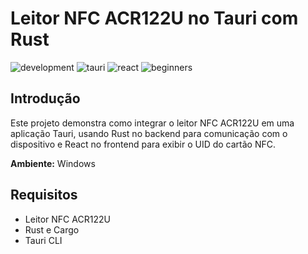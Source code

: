 # Leitor NFC ACR122U no Tauri com Rust

![development](https://img.shields.io/badge/development-active-brightgreen) ![tauri](https://img.shields.io/badge/tauri-2.0-blue) ![react](https://img.shields.io/badge/react-frontend-orange) ![beginners](https://img.shields.io/badge/beginners-friendly-green)

## Introdução
Este projeto demonstra como integrar o leitor NFC ACR122U em uma aplicação Tauri, usando Rust no backend para comunicação com o dispositivo e React no frontend para exibir o UID do cartão NFC.

**Ambiente:** Windows

## Requisitos
- Leitor NFC ACR122U
- Rust e Cargo
- Tauri CLI
